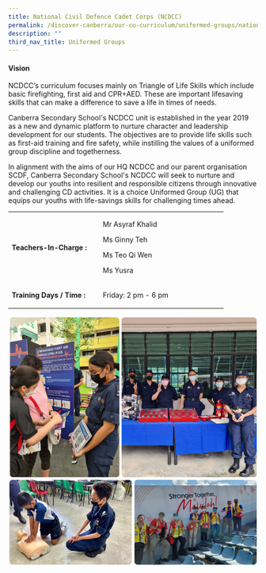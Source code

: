```yaml
---
title: National Civil Defence Cadet Corps (NCDCC)
permalink: /discover-canberra/our-co-curriculum/uniformed-groups/national-civil-defence-cadet-corps-ncdcc/
description: ""
third_nav_title: Uniformed Groups
---
```

<h4><strong>Vision</strong></h4>
<p>NCDCC&rsquo;s curriculum focuses mainly on Triangle of Life Skills which include basic firefighting, first aid and CPR+AED. These are important lifesaving skills that can make a difference to save a life in times of needs.</p>
<p>Canberra Secondary School's NCDCC unit is established in the year 2019 as a new and dynamic platform to nurture character and leadership development for our students. The objectives are to provide life skills such as first-aid training and fire safety, while instilling the values of a uniformed group discipline and togetherness.</p>
<p>In alignment with the aims of our HQ NCDCC and our parent organisation SCDF, Canberra Secondary School's NCDCC will seek to nurture and develop our youths into resilient and responsible citizens through innovative and challenging CD activities. It is a choice Uniformed Group (UG) that equips our youths with life-savings skills for challenging times ahead.</p>
<table border="0" cellpadding="10">
<tbody>
<tr>
<td width="170">
<p><strong>Teachers-In-Charge :</strong></p>
</td>
<td width="237">
<p>Mr Asyraf Khalid</p>
<p>Ms Ginny Teh</p>
<p>Ms Teo Qi Wen</p>
<p>Ms Yusra</p>
</td>
</tr>
<tr>
<td>
<p><strong>Training Days / Time :</strong></p>
</td>
<td>
<p>Friday: 2 pm - 6 pm</p>
</td>
</tr>
</tbody>
</table>

![](/images/ncdcc.png)
